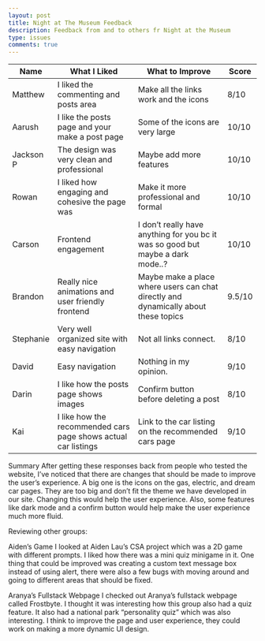 ```yaml
---
layout: post  
title: Night at The Museum Feedback
description: Feedback from and to others fr Night at the Museum
type: issues  
comments: true  
---
```


| Name       | What I Liked                                               | What to Improve                                                   | Score   |
|------------|------------------------------------------------------------|-------------------------------------------------------------------|---------|
| Matthew    | I liked the commenting and posts area                      | Make all the links work and the icons                             | 8/10    |
| Aarush        | I like the posts page and your make a post page            | Some of the icons are very large                                  | 10/10   |
| Jackson P  | The design was very clean and professional                 | Maybe add more features                                           | 10/10   |
| Rowan      | I liked how engaging and cohesive the page was             | Make it more professional and formal                              | 10/10   |
| Carson     | Frontend engagement                                        | I don’t really have anything for you bc it was so good but maybe a dark mode..? | 10/10   |
| Brandon    | Really nice animations and user friendly frontend          | Maybe make a place where users can chat directly and dynamically about these topics | 9.5/10  |
| Stephanie  | Very well organized site with easy navigation              | Not all links connect.                                            | 8/10    |
| David      | Easy navigation                                            | Nothing in my opinion.                                            | 9/10    |
| Darin      | I like how the posts page shows images                     | Confirm button before deleting a post                             | 8/10    |
| Kai        | I like how the recommended cars page shows actual car listings | Link to the car listing on the recommended cars page              | 9/10    |

Summary
After getting these responses back from people who tested the website, I’ve noticed that there are changes that should be made to improve the user’s experience. A big one is the icons on the gas, electric, and dream car pages. They are too big and don’t fit the theme we have developed in our site. Changing this would help the user experience. Also, some features like dark mode and a confirm button would help make the user experience much more fluid.


Reviewing other groups:

Aiden’s Game
I looked at Aiden Lau’s CSA project which was a 2D game with different prompts. I liked how there was a mini quiz minigame in it. One thing that could be improved was creating a custom text message box instead of using alert, there were also a few bugs with moving around and going to different areas that should be fixed.

Aranya’s Fullstack Webpage
I checked out Aranya’s fullstack webpage called Frostbyte. I thought it was interesting how this group also had a quiz feature. It also had a national park “personality quiz” which was also interesting. I think to improve the page and user experience, they could work on making a more dynamic UI design.